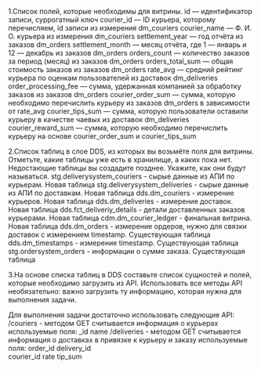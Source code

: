 1.Список полей, которые необходимы для витрины.
    id — идентификатор записи, суррогатный ключ
    courier_id — ID курьера, которому перечисляем, id записи из измерения dm_couriers
    courier_name — Ф. И. О. курьера из измерения dm_couriers
    settlement_year — год отчёта из заказов dm_orders
    settlement_month — месяц отчёта, где 1 — январь и 12 — декабрь из заказов dm_orders
    orders_count — количество заказов за период (месяц) из заказов dm_orders
    orders_total_sum — общая стоимость заказов из заказов dm_orders
    rate_avg — средний рейтинг курьера по оценкам пользователей из доставок dm_deliveries
    order_processing_fee — сумма, удержанная компанией за обработку заказов из заказов dm_orders
    courier_order_sum — сумма, которую необходимо перечислить курьеру из заказов dm_orders в зависимости от rate_avg
    courier_tips_sum — сумма, которую пользователи оставили курьеру в качестве чаевых из доставок dm_deliveries
    courier_reward_sum — сумма, которую необходимо перечислить курьеру на основе courier_order_sum и courier_tips_sum

2.Список таблиц в слое DDS, из которых вы возьмёте поля для витрины. Отметьте, какие таблицы уже есть в хранилище, а каких пока нет. Недостающие таблицы вы создадите позднее. Укажите, как они будут называться.
    stg.deliverysystem_couriers - сырые данные из АПИ по курьерам. Новая таблица
    stg.deliverysystem_deliveries - сырые данные из АПИ по доставкам. Новая таблица
    dds.dm_couriers - измерение курьеров. Новая таблица 
    dds.dm_deliveries - измерение доставок. Новая таблица
    dds.fct_deliveriy_details - детали доставленных заказов курьерами. Новая таблица
    cdm.dm_courier_ledger - финальная витрина. Новая таблица
    dds.dm_orders - измерение ордеров, нужно для связки доставок с измерением timestamp. Существующая таблица
    dds.dm_timestamps - измерение timestamp. Существующая таблица
    stg.ordersystem_orders - информации о сумме заказа. Существующая таблица

3.На основе списка таблиц в DDS составьте список сущностей и полей, которые необходимо загрузить из API. Использовать все методы API необязательно: важно загрузить ту информацию, которая нужна для выполнения задачи.

Для выполнения задачи достаточно использовать следующие API:
    /couriers - методом GET считывается информация о курьерах
        используемые поля:
            _id
            name
    /deliveries - методом GET считывается информация о доставках в привязке к курьеру и заказу
        используемые поля:
            order_id
            delivery_id                     
            courier_id
            rate
            tip_sum
    
